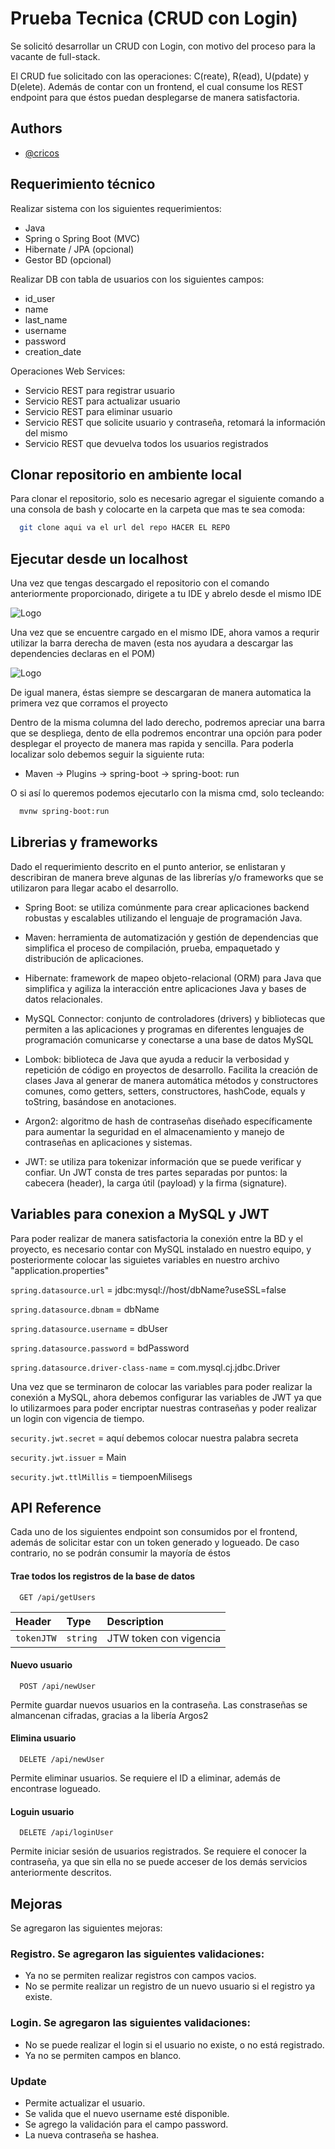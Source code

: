 
# Prueba Tecnica (CRUD con Login)

Se solicitó desarrollar un CRUD con Login, con motivo del proceso para la vacante de full-stack. 

El CRUD fue solicitado con las operaciones: C(reate), R(ead), U(pdate) y D(elete). Además de contar con un frontend, el cual consume los REST endpoint para que éstos puedan desplegarse de manera satisfactoria. 






## Authors

- [@cricos](https://github.com/cricros)
## Requerimiento técnico

Realizar sistema con los siguientes requerimientos:

-	Java
-	Spring o Spring Boot (MVC)
-	Hibernate / JPA (opcional)
-	Gestor BD (opcional)

Realizar DB con tabla de usuarios con los siguientes campos:

-	id_user
-	name
-	last_name
-	username
-	password
-	creation_date

Operaciones Web Services:

-	Servicio REST para registrar usuario
-	Servicio REST para actualizar usuario
-	Servicio REST para eliminar usuario
-	Servicio REST que solicite usuario y contraseña, retomará la información del mismo
-	Servicio REST que devuelva todos los usuarios registrados



## Clonar repositorio en ambiente local

Para clonar el repositorio, solo es necesario agregar el siguiente comando a una consola de bash y colocarte en la carpeta que mas te sea comoda: 

```bash
  git clone aqui va el url del repo HACER EL REPO
```


    





## Ejecutar desde un localhost

Una vez que tengas descargado el repositorio con el comando anteriormente proporcionado, dirigete a tu IDE y abrelo desde el mismo IDE 

![Logo](https://learn.microsoft.com/es-es/azure/spring-apps/media/quickstart/intellij-new-project.png)

Una vez que se encuentre cargado en el mismo IDE, ahora vamos a requrir utilizar la barra derecha de maven (esta nos ayudara a descargar las dependencies declaras en el POM)

![Logo](https://rdf4j.org/documentation/tutorials/images/eclipse-maven-deps.png)

De igual manera, éstas siempre se descargaran de manera automatica la primera vez que corramos el proyecto

Dentro de la misma columna del lado derecho, podremos apreciar una barra que se despliega, dento de ella podremos encontrar una opción para poder desplegar el proyecto de manera mas rapida y sencilla. Para poderla localizar solo debemos seguir la siguiente ruta: 

- Maven -> Plugins -> spring-boot -> spring-boot: run

O si así lo queremos podemos ejecutarlo con la misma cmd, solo tecleando: 

```bash
  mvnw spring-boot:run
```

## Librerias y frameworks 

Dado el requerimiento descrito en el punto anterior, se enlistaran y describiran de manera breve algunas de las librerías y/o frameworks que se utilizaron para llegar acabo el desarrollo. 

- Spring Boot: se utiliza comúnmente para crear aplicaciones backend robustas y escalables utilizando el lenguaje de programación Java.
- Maven:  herramienta de automatización y gestión de dependencias que simplifica el proceso de compilación, prueba, empaquetado y distribución de aplicaciones.
  
- Hibernate: framework de mapeo objeto-relacional (ORM) para Java que simplifica y agiliza la interacción entre aplicaciones Java y bases de datos relacionales.
    
- MySQL Connector: conjunto de controladores (drivers) y bibliotecas que permiten a las aplicaciones y programas en diferentes lenguajes de programación comunicarse y conectarse a una base de datos MySQL
- Lombok: biblioteca de Java que ayuda a reducir la verbosidad y repetición de código en proyectos de desarrollo. Facilita la creación de clases Java al generar de manera automática métodos y constructores comunes, como getters, setters, constructores, hashCode, equals y toString, basándose en anotaciones.
- Argon2: algoritmo de hash de contraseñas diseñado específicamente para aumentar la seguridad en el almacenamiento y manejo de contraseñas en aplicaciones y sistemas.
- JWT:  se utiliza para tokenizar información que se puede verificar y confiar. Un JWT consta de tres partes separadas por puntos: la cabecera (header), la carga útil (payload) y la firma (signature).



## Variables para conexion a MySQL y JWT

Para poder realizar de manera satisfactoria la conexión entre la BD y el proyecto, es necesario contar con MySQL instalado en nuestro equipo, y posteriormente colocar las siguietes variables en nuestro archivo "application.properties"

`spring.datasource.url` = jdbc:mysql://host/dbName?useSSL=false

`spring.datasource.dbnam` = dbName

`spring.datasource.username` = dbUser
  
`spring.datasource.password` = bdPassword

`spring.datasource.driver-class-name` = com.mysql.cj.jdbc.Driver

Una vez que se terminaron de colocar las variables para poder realizar la conexión a MySQL, ahora debemos configurar las variables de JWT ya que lo utilizarmoes para poder encriptar nuestras contraseñas y poder realizar un login con vigencia de tiempo. 


`security.jwt.secret` = aquí debemos colocar nuestra palabra secreta 

`security.jwt.issuer` = Main

`security.jwt.ttlMillis` = tiempoenMilisegs
  


## API Reference

Cada uno de los siguientes endpoint son consumidos por el frontend, además de solicitar estar con un token generado y logueado. De caso contrario, no se podrán consumir la mayoría de éstos

#### Trae todos los registros de la base de datos

```http
  GET /api/getUsers
```

| Header | Type     | Description                |
| :-------- | :------- | :------------------------- |
| `tokenJTW` | `string` | JTW token con vigencia|

#### Nuevo usuario

```http
  POST /api/newUser
```
Permite guardar nuevos usuarios en la contraseña. Las constraseñas se almancenan cifradas, gracias a la libería Argos2

#### Elimina usuario

```http
  DELETE /api/newUser
```
Permite eliminar usuarios. Se requiere el ID a eliminar, además de encontrase logueado. 

#### Loguin usuario

```http
  DELETE /api/loginUser
```
Permite iniciar sesión de usuarios registrados. Se requiere el conocer la contraseña, ya que sin ella no se puede acceser de los demás servicios anteriormente descritos. 



## Mejoras

Se agregaron las siguientes mejoras:  

### Registro. Se agregaron las siguientes validaciones:
- Ya no se permiten realizar registros con campos vacios. 
- No se permite realizar un registro de un nuevo usuario si el registro ya existe. 

### Login. Se agregaron las siguientes validaciones:
- No se puede realizar el login si el usuario no existe, o no está registrado. 
- Ya no se permiten campos en blanco.

### Update
- Permite actualizar el usuario. 
- Se valida que el nuevo username esté disponible. 
- Se agrego la validación para el campo password. 
- La nueva contraseña se hashea. 
